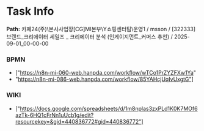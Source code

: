 # Task Info

**Path:** 카페24(주)\본사사업장\[CG]MI본부\Y쇼핑센터팀\운영1 / msson / [322333] 브랜드_크리에이터 세일즈 _ 크리에이터 분석 (인게이지먼트_커머스 추천) / 2025-09-01_00-00-00

### BPMN
- ["https://n8n-mi-060-web.hanpda.com/workflow/wTCo1PrZYZFXw1Ya"
- "https://n8n-mi-086-web.hanpda.com/workflow/85YAHcjUqIvUxgtG"]

### WIKI
- ["https://docs.google.com/spreadsheets/d/1m8nplas3zxPLd1K0K7MOf6azTk-6HQ1cFrNn1uUcb1g/edit?resourcekey=&gid=440836772#gid=440836772"]

